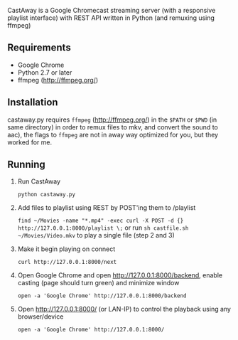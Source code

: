 CastAway is a Google Chromecast streaming server (with a responsive playlist interface) with REST API written in Python (and remuxing using ffmpeg)

Requirements
------------
* Google Chrome
* Python 2.7 or later
* ffmpeg (http://ffmpeg.org/)

Installation
------------
castaway.py requires `ffmpeg` (http://ffmpeg.org/) in the `$PATH` or `$PWD` (in same directory) in order to remux files to mkv, and convert the sound to aac), the flags to `ffmpeg` are not in away way optimized for you, but they worked for me.

Running
-------

1. Run CastAway
   
   `python castaway.py`

2. Add files to playlist using REST by POST'ing them to /playlist
   
   `find ~/Movies -name "*.mp4" -exec curl -X POST -d {} http://127.0.0.1:8000/playlist \;`
   or run `sh castfile.sh ~/Movies/Video.mkv` to play a single file (step 2 and 3)

3. Make it begin playing on connect
   
   `curl http://127.0.0.1:8000/next`

4. Open Google Chrome and open http://127.0.0.1:8000/backend, enable casting (page should turn green) and minimize window
   
   `open -a 'Google Chrome' http://127.0.0.1:8000/backend`

5. Open http://127.0.0.1:8000/ (or LAN-IP) to control the playback using any browser/device
   
   `open -a 'Google Chrome' http://127.0.0.1:8000/`
